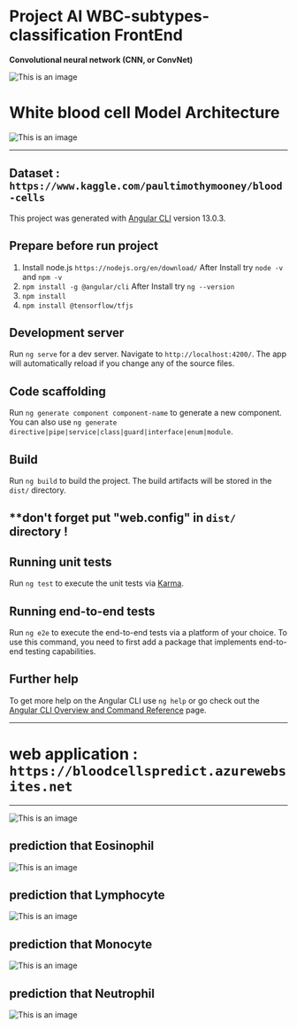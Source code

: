 # Project AI WBC-subtypes-classification FrontEnd

**Convolutional neural network (CNN, or ConvNet)**

![This is an image](https://miro.medium.com/max/1400/1*kkyW7BR5FZJq4_oBTx3OPQ.png)

# **White blood cell Model Architecture**


![This is an image](https://raw.githubusercontent.com/pBossq/Project_AI_WBC-subtypes-classification/main/Model%20Architecture%20CNN.jpg)

-----------------------------------------------------------------------------------------------------------------------
## Dataset : `https://www.kaggle.com/paultimothymooney/blood-cells`

This project was generated with [Angular CLI](https://github.com/angular/angular-cli) version 13.0.3.

## Prepare before run project

1. Install node.js `https://nodejs.org/en/download/`
After Install try `node -v` and `npm -v`
2. `npm install -g @angular/cli` After Install try `ng --version`
3. `npm install`
4. `npm install @tensorflow/tfjs`
## Development server 

Run `ng serve` for a dev server. Navigate to `http://localhost:4200/`. The app will automatically reload if you change any of the source files.

## Code scaffolding

Run `ng generate component component-name` to generate a new component. You can also use `ng generate directive|pipe|service|class|guard|interface|enum|module`.

## Build

Run `ng build` to build the project. The build artifacts will be stored in the `dist/` directory.
## ****don't forget put "web.config" in `dist/` directory !**


## Running unit tests

Run `ng test` to execute the unit tests via [Karma](https://karma-runner.github.io).

## Running end-to-end tests

Run `ng e2e` to execute the end-to-end tests via a platform of your choice. To use this command, you need to first add a package that implements end-to-end testing capabilities.

## Further help

To get more help on the Angular CLI use `ng help` or go check out the [Angular CLI Overview and Command Reference](https://angular.io/cli) page.

-----------------------------------------------------------------------------------------------------------------------

# web application : `https://bloodcellspredict.azurewebsites.net`


-----------------------------------------------------------------------------------------------------------------------

![This is an image](https://raw.githubusercontent.com/pBossq/Project_AI_WBC-subtypes-classification/main/preview_webapp/1.jpg)

## prediction that Eosinophil

![This is an image](https://raw.githubusercontent.com/pBossq/Project_AI_WBC-subtypes-classification/main/preview_webapp/2.jpg)

## prediction that Lymphocyte

![This is an image](https://raw.githubusercontent.com/pBossq/Project_AI_WBC-subtypes-classification/main/preview_webapp/3.jpg)

## prediction that Monocyte

![This is an image](https://raw.githubusercontent.com/pBossq/Project_AI_WBC-subtypes-classification/main/preview_webapp/4.jpg)

## prediction that Neutrophil

![This is an image](https://raw.githubusercontent.com/pBossq/Project_AI_WBC-subtypes-classification/main/preview_webapp/5.jpg)

